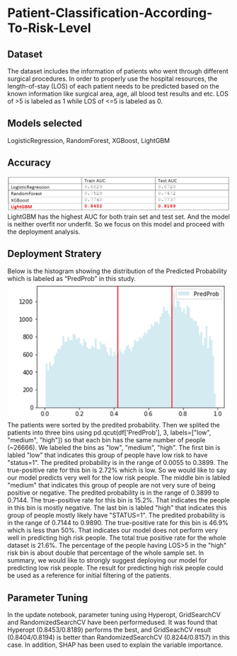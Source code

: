 # Patient-Classification-According-To-Risk-Level
## Dataset
The dataset includes the information of patients who went through different surgical procedures. In order to properly use the hospital resources, the length-of-stay (LOS) of each patient needs to be predicted based on the known information like surgical area, age, all blood test results and etc. LOS of >5 is labeled as 1 while LOS of <=5 is labeled as 0.
## Models selected
LogisticRegression, RandomForest, XGBoost, LightGBM
## Accuracy
![Image description](https://github.com/hanzheng0730/Patient-Classification-According-To-Risk-Level/blob/master/AUCComp.jpg)
LightGBM has the highest AUC for both train set and test set. And the model is neither overfit nor underfit. So we focus on this model and proceed with the deployment analysis.
## Deployment Stratery
Below is the histogram showing the distribution of the Predicted Probability which is labeled as “PredProb” in this study.
![Image description](https://github.com/hanzheng0730/Patient-Classification-According-To-Risk-Level/blob/master/Bins.jpg)
The patients were sorted by the predited probability. Then we splited the patients into three bins using pd.qcut(df['PredProb'], 3, labels=["low", "medium", "high"]) so that each bin has the same number of people (~26666). We labeled the bins as "low", "medium", "high".
The first bin is labled "low" that indicates this group of people have low risk to have "status=1". The predited probability is in the range of 0.0055 to 0.3899. The true-positive rate for this bin is 2.72% which is low. So we would like to say our model predicts very well for the low risk people.
The middle bin is labled "medium" that indicates this group of people are not very sure of being positive or negative. The predited probability is in the range of 0.3899 to 0.7144. The true-positive rate for this bin is 15.2%. That indicates the people in this bin is mostly negative.
The last bin is labled "high" that indicates this group of people mostly likely have "STATUS=1". The predited probability is in the range of 0.7144 to 0.9890. The true-positive rate for this bin is 46.9% which is less than 50%. That indicates our model does not perform very well in predicting high risk people. The total true positive rate for the whole dataset is 21.6%. The percentage of the people having LOS>5 in the "high" risk bin is about double that percentage of the whole sample set.
In summary, we would like to strongly suggest deploying our model for predicting low risk people. The result for predicting high risk people could be used as a reference for initial filtering of the patients.
## Parameter Tuning
In the update notebook, parameter tuning using Hyperopt, GridSearchCV and RandomizedSearchCV have been performedused. It was found that Hyperopt (0.8453/0.8189) performs the best, and GridSeachCV result (0.8404/0.8194) is better than RandomizedSearchCV (0.8244/0.8157) in this case. In addition, SHAP has been used to explain the variable importance.
